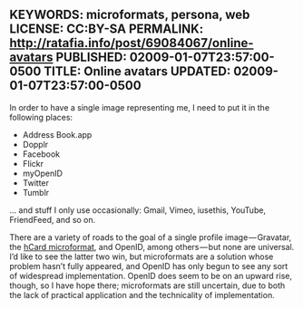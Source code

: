 KEYWORDS: microformats, persona, web
LICENSE: CC:BY-SA
PERMALINK: http://ratafia.info/post/69084067/online-avatars
PUBLISHED: 02009-01-07T23:57:00-0500
TITLE: Online avatars
UPDATED: 02009-01-07T23:57:00-0500
--
In order to have a single image representing me, I need to put it in the following places:

* Address Book.app
* Dopplr
* Facebook
* Flickr
* myOpenID
* Twitter
* Tumblr

… and stuff I only use occasionally: Gmail, Vimeo, iusethis, YouTube, FriendFeed, and so on.

There are a variety of roads to the goal of a single profile image — Gravatar, the [hCard microformat][hcard], and OpenID, among others — but none are universal. I’d like to see the latter two win, but microformats are a solution whose problem hasn’t fully appeared, and OpenID has only begun to see any sort of widespread implementation. OpenID does seem to be on an upward rise, though, so I have hope there; microformats are still uncertain, due to both the lack of practical application and the technicality of implementation.

 [hcard]: http://microformats.org/wiki/hcard "Microformats wiki article on hCard"
